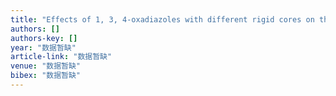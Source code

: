 ```yaml
---
title: "Effects of 1, 3, 4-oxadiazoles with different rigid cores on the thermal and electro-optical performances of liquid crystalline blue phases"
authors: []
authors-key: []
year: "数据暂缺"
article-link: "数据暂缺"
venue: "数据暂缺"
bibex: "数据暂缺"
---
```

